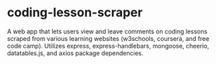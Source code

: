 # coding-lesson-scraper
A web app that lets users view and leave comments on coding lessons scraped from various learning websites (w3schools, coursera, and free code camp). Utilizes express, express-handlebars, mongoose, cheerio, datatables.js, and axios package dependencies.